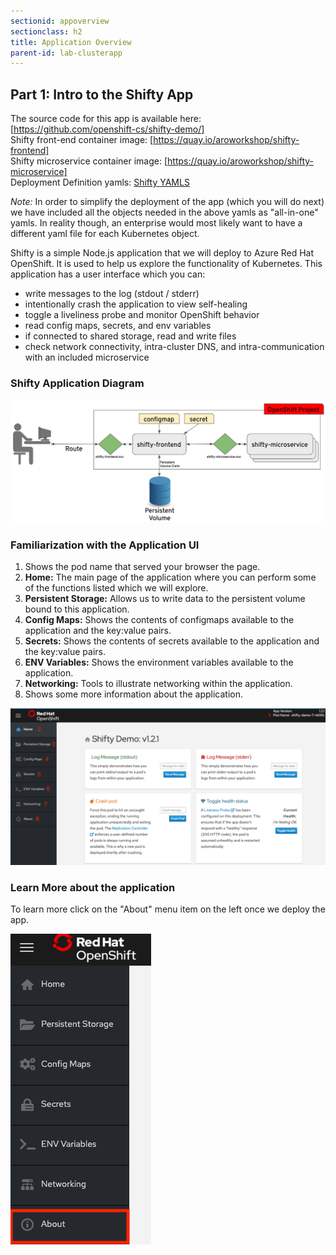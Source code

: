 ```yaml
---
sectionid: appoverview
sectionclass: h2
title: Application Overview
parent-id: lab-clusterapp
---
```


## Part 1: Intro to the Shifty App
The source code for this app is available here: [https://github.com/openshift-cs/shifty-demo/] <br>
Shifty front-end container image: [https://quay.io/aroworkshop/shifty-frontend] <br>
Shifty microservice container image: [https://quay.io/aroworkshop/shifty-microservice] <br>
Deployment Definition yamls: [Shifty YAMLS](/yaml/)

*Note:* In order to simplify the deployment of the app (which you will do next) we have included all the objects needed in the above yamls as "all-in-one" yamls.  In reality though, an enterprise would most likely want to have a different yaml file for each Kubernetes object.

Shifty is a simple Node.js application that we will deploy to Azure Red Hat OpenShift. It is used to help us explore the functionality of Kubernetes. This application has a user interface which you can:
 - write messages to the log (stdout / stderr)
 - intentionally crash the application to view self-healing
 - toggle a liveliness probe and monitor OpenShift behavior
 - read config maps, secrets, and env variables
 - if connected to shared storage, read and write files
 - check network connectivity, intra-cluster DNS, and intra-communication with an included microservice

### Shifty Application Diagram

![Shifty Diagram](/media/managedlab/4-shifty-arch.png)


### Familiarization with the Application UI
  1. Shows the pod name that served your browser the page.
  2. **Home:** The main page of the application where you can perform some of the functions listed which we will explore.
  3. **Persistent Storage:**  Allows us to write data to the persistent volume bound to this application.
  4. **Config Maps:**  Shows the contents of configmaps available to the application and the key:value pairs.
  5. **Secrets:** Shows the contents of secrets available to the application and the key:value pairs.
  6. **ENV Variables:** Shows the environment variables available to the application.
  7. **Networking:** Tools to illustrate networking within the application.
  8. Shows some more information about the application.

![Home Page](/media/managedlab/10-shifty-homepage-1.png)

### Learn More about the application
To learn more click on the "About" menu item on the left once we deploy the app.

![Shifty About](/media/managedlab/5-shifty-about.png)
